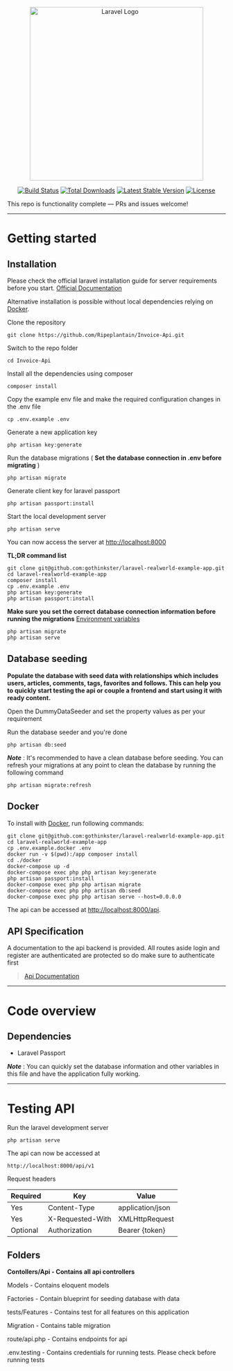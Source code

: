 <p align="center"><a href="https://laravel.com" target="_blank"><img src="https://raw.githubusercontent.com/laravel/art/master/logo-lockup/5%20SVG/2%20CMYK/1%20Full%20Color/laravel-logolockup-cmyk-red.svg" width="400" alt="Laravel Logo"></a></p>

<p align="center">
<a href="https://github.com/laravel/framework/actions"><img src="https://github.com/laravel/framework/workflows/tests/badge.svg" alt="Build Status"></a>
<a href="https://packagist.org/packages/laravel/framework"><img src="https://img.shields.io/packagist/dt/laravel/framework" alt="Total Downloads"></a>
<a href="https://packagist.org/packages/laravel/framework"><img src="https://img.shields.io/packagist/v/laravel/framework" alt="Latest Stable Version"></a>
<a href="https://packagist.org/packages/laravel/framework"><img src="https://img.shields.io/packagist/l/laravel/framework" alt="License"></a>
</p>

This repo is functionality complete — PRs and issues welcome!

---

# Getting started

## Installation

Please check the official laravel installation guide for server requirements before you start. [Official Documentation](https://laravel.com/docs/5.4/installation#installation)

Alternative installation is possible without local dependencies relying on [Docker](https://github.com/gothinkster/laravel-realworld-example-app/blob/master/readme.md#docker).

Clone the repository

```
git clone https://github.com/Ripeplantain/Invoice-Api.git
```

Switch to the repo folder

```
cd Invoice-Api
```

Install all the dependencies using composer

```
composer install
```

Copy the example env file and make the required configuration changes in the .env file

```
cp .env.example .env
```

Generate a new application key

```
php artisan key:generate
```

Run the database migrations ( **Set the database connection in .env before migrating** )

```
php artisan migrate
```

Generate client key for laravel passport

```
php artisan passport:install

```

Start the local development server

```
php artisan serve
```

You can now access the server at [http://localhost:8000](http://localhost:8000/)

**TL;DR command list**

```
git clone git@github.com:gothinkster/laravel-realworld-example-app.git
cd laravel-realworld-example-app
composer install
cp .env.example .env
php artisan key:generate
php artisan passport:install
```

**Make sure you set the correct database connection information before running the migrations** [Environment variables](https://github.com/gothinkster/laravel-realworld-example-app/blob/master/readme.md#environment-variables)

```
php artisan migrate
php artisan serve
```

## Database seeding

**Populate the database with seed data with relationships which includes users, articles, comments, tags, favorites and follows. This can help you to quickly start testing the api or couple a frontend and start using it with ready content.**

Open the DummyDataSeeder and set the property values as per your requirement

Run the database seeder and you're done

```
php artisan db:seed
```

***Note*** : It's recommended to have a clean database before seeding. You can refresh your migrations at any point to clean the database by running the following command

```
php artisan migrate:refresh
```

## Docker

To install with [Docker](https://www.docker.com/), run following commands:

```
git clone git@github.com:gothinkster/laravel-realworld-example-app.git
cd laravel-realworld-example-app
cp .env.example.docker .env
docker run -v $(pwd):/app composer install
cd ./docker
docker-compose up -d
docker-compose exec php php artisan key:generate
php artisan passport:install
docker-compose exec php php artisan migrate
docker-compose exec php php artisan db:seed
docker-compose exec php php artisan serve --host=0.0.0.0
```

The api can be accessed at [http://localhost:8000/api](http://localhost:8000/api).

## API Specification

A documentation to the api backend is provided. All routes aside login and register are authenticated are protected so do make sure to authenticate first

> [Api Documentation](https://documenter.getpostman.com/view/19442150/2s9Ye8hb9C)

---

# Code overview

## Dependencies

* Laravel Passport

***Note*** : You can quickly set the database information and other variables in this file and have the application fully working.

---

# Testing API

Run the laravel development server

```
php artisan serve
```

The api can now be accessed at

```
http://localhost:8000/api/v1
```

Request headers

| **Required** | **Key**    | **Value**  |
| ------------------ | ---------------- | ---------------- |
| Yes                | Content-Type     | application/json |
| Yes                | X-Requested-With | XMLHttpRequest   |
| Optional           | Authorization    | Bearer {token}   |


## Folders

**Contollers/Api - Contains all api controllers**

Models - Contains eloquent models

Factories - Contain blueprint for seeding database with data

tests/Features - Contains test for all features on this application

Migration - Contains table migration

route/api.php - Contains endpoints for api

.env.testing - Contains credentials for running tests. Please check before running tests

